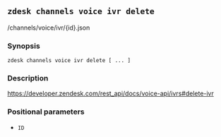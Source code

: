## `zdesk channels voice ivr delete`

/channels/voice/ivr/{id}.json

### Synopsis

    zdesk channels voice ivr delete [ ... ]

### Description

https://developer.zendesk.com/rest_api/docs/voice-api/ivrs#delete-ivr

### Positional parameters

* `ID`

